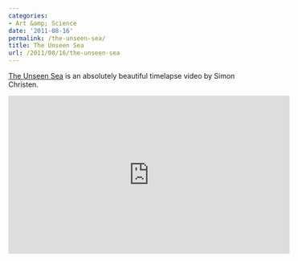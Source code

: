 ```yaml
---
categories:
- Art &amp; Science
date: '2011-08-16'
permalink: /the-unseen-sea/
title: The Unseen Sea
url: /2011/08/16/the-unseen-sea
---
```


<a href="http://vimeo.com/15069551">The Unseen Sea</a> is an absolutely beautiful timelapse video by Simon Christen.

<iframe class="alignc" src="https://player.vimeo.com/video/15069551" width="560" height="315" frameborder="0"></iframe>
